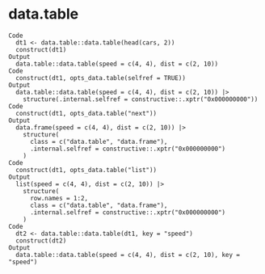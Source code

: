 # data.table

    Code
      dt1 <- data.table::data.table(head(cars, 2))
      construct(dt1)
    Output
      data.table::data.table(speed = c(4, 4), dist = c(2, 10))
    Code
      construct(dt1, opts_data.table(selfref = TRUE))
    Output
      data.table::data.table(speed = c(4, 4), dist = c(2, 10)) |>
        structure(.internal.selfref = constructive::.xptr("0x000000000"))
    Code
      construct(dt1, opts_data.table("next"))
    Output
      data.frame(speed = c(4, 4), dist = c(2, 10)) |>
        structure(
          class = c("data.table", "data.frame"),
          .internal.selfref = constructive::.xptr("0x000000000")
        )
    Code
      construct(dt1, opts_data.table("list"))
    Output
      list(speed = c(4, 4), dist = c(2, 10)) |>
        structure(
          row.names = 1:2,
          class = c("data.table", "data.frame"),
          .internal.selfref = constructive::.xptr("0x000000000")
        )
    Code
      dt2 <- data.table::data.table(dt1, key = "speed")
      construct(dt2)
    Output
      data.table::data.table(speed = c(4, 4), dist = c(2, 10), key = "speed")

